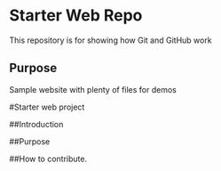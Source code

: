 # Starter Web Repo

This repository is for showing how Git and GitHub work

## Purpose

Sample website with plenty of files for demos

#Starter web project

##Introduction

##Purpose

##How to contribute.
